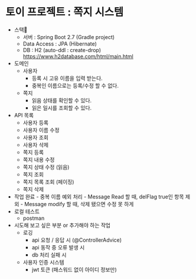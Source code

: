 # 토이 프로젝트 : 쪽지 시스템

   - 스택🔧
      - 서버 : Spring Boot 2.7 (Gradle project)
      - Data Access : JPA (Hibernate)
      - DB : H2 (auto-ddl : create-drop)\
        https://www.h2database.com/html/main.html
   - 도메인
      - 사용자
         - 등록 시 고유 이름을 입력 받는다.
         - 중복인 이름으로는 등록/수정 할 수 없다.
         <!-- @Column(unique = true) 설정 -->
      - 쪽지
         - 읽음 상태를 확인할 수 있다.
         - 읽은 일시를 조회할 수 있다.
   - API 목록
      - 사용자 등록
      - 사용자 이름 수정
      - 사용자 조회
      - 사용자 삭제
      - 쪽지 등록
      - 쪽지 내용 수정
      - 쪽지 상태 수정 (읽음)
      - 쪽지 조회
      - 쪽지 목록 조회 (페이징)
      - 쪽지 삭제
- 작업 완료
      - 중복 이름 예외 처리
      - Message Read 할 때, delFlag true인 항목 제외
      - Message modify 할 때, 삭제 됐으면 수정 못 하게
- 로컬 테스트
   - postman
- 시도해 보고 싶은 부분 or 추가해야 하는 작업
  - 로깅
    - api 요청 / 응답 시 (@ControllerAdvice)
    - api 동작 중 오류 발생 시
    - db 처리 실패 시
  - 사용자 인증 시스템
    - jwt 토큰 (패스워드 없이 아이디 정보만)
